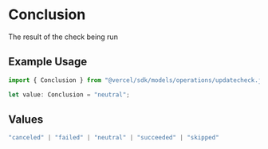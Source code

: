 # Conclusion

The result of the check being run

## Example Usage

```typescript
import { Conclusion } from "@vercel/sdk/models/operations/updatecheck.js";

let value: Conclusion = "neutral";
```

## Values

```typescript
"canceled" | "failed" | "neutral" | "succeeded" | "skipped"
```